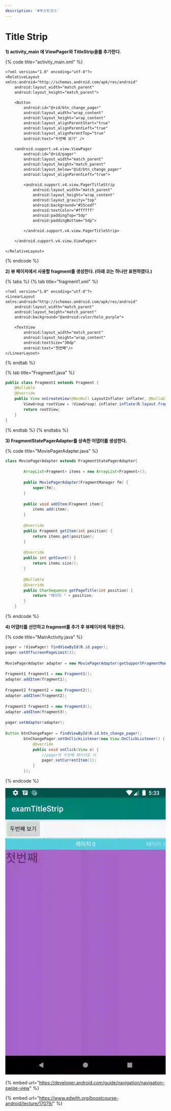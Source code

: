 ```yaml
---
description: '#부스트코스'
---
```


# Title Strip

**1\) activity\_main 에 ViewPager와 TitleStrip을를 추가한다.** 

{% code title="activity\_main.xml" %}
```markup
<?xml version="1.0" encoding="utf-8"?>
<RelativeLayout xmlns:android="http://schemas.android.com/apk/res/android"
    android:layout_width="match_parent"
    android:layout_height="match_parent">

    <Button
        android:id="@+id/btn_change_pager"
        android:layout_width="wrap_content"
        android:layout_height="wrap_content"
        android:layout_alignParentStart="true"
        android:layout_alignParentLeft="true"
        android:layout_alignParentTop="true"
        android:text="두번째 보기" />

    <android.support.v4.view.ViewPager
        android:id="@+id/pager"
        android:layout_width="match_parent"
        android:layout_height="match_parent"
        android:layout_below="@id/btn_change_pager"
        android:layout_alignParentLeft="true">

        <android.support.v4.view.PagerTitleStrip
            android:layout_width="match_parent"
            android:layout_height="wrap_content"
            android:layout_gravity="top"
            android:background="#55cedf"
            android:textColor="#ffffff"
            android:paddingTop="5dp"
            android:paddingBottom="5dp">

        </android.support.v4.view.PagerTitleStrip>

    </android.support.v4.view.ViewPager>

</RelativeLayout>
```
{% endcode %}

**2\) 뷰 페이저에서 사용할 fragment를 생성한다. \(아래 코는 하나만 표현하였다.\)** 

{% tabs %}
{% tab title="fragment1.xml" %}
```markup
<?xml version="1.0" encoding="utf-8"?>
<LinearLayout xmlns:android="http://schemas.android.com/apk/res/android"
    android:layout_width="match_parent"
    android:layout_height="match_parent"
    android:background="@android:color/holo_purple">

    <TextView
        android:layout_width="match_parent"
        android:layout_height="wrap_content"
        android:textSize="30dp"
        android:text="첫번째"/>
</LinearLayout>
```
{% endtab %}

{% tab title="Fragment1.java" %}
```java
public class Fragment1 extends Fragment {
    @Nullable
    @Override
    public View onCreateView(@NonNull LayoutInflater inflater, @Nullable ViewGroup container, @Nullable Bundle savedInstanceState) {
        ViewGroup rootView = (ViewGroup) inflater.inflate(R.layout.fragment1,container,false);
        return rootView;
    }
}
```
{% endtab %}
{% endtabs %}

**3\) FragmentStatePagerAdapter를 상속한 어댑터를 생성한다.**  

{% code title="MoviePagerAdapter.java" %}
```java
class MoviePagerAdapter extends FragmentStatePagerAdapter{

        ArrayList<Fragment> items = new ArrayList<Fragment>();

        public MoviePagerAdapter(FragmentManager fm) {
            super(fm);
        }

        public void addItem(Fragment item){
            items.add(item);
        }

        @Override
        public Fragment getItem(int position) {
            return items.get(position);
        }

        @Override
        public int getCount() {
            return items.size();
        }
        
        @Nullable
        @Override
        public CharSequence getPageTitle(int position) {
            return "페이지 " + position;
        }
    }
```
{% endcode %}

**4\) 어댑터를 선언하고 fragment를 추가 후 뷰페이저에 적용한다.**  

{% code title="MainActivity.java" %}
```java
pager = (ViewPager) findViewById(R.id.pager);
pager.setOffscreenPageLimit(3);

MoviePagerAdapter adapter = new MoviePagerAdapter(getSupportFragmentManager());

Fragment1 fragment1 = new Fragment1();
adapter.addItem(fragment1);

Fragment2 fragment2 = new Fragment2();
adapter.addItem(fragment2);

Fragment3 fragment3 = new Fragment3();
adapter.addItem(fragment3);

pager.setAdapter(adapter);

Button btnChangePager = findViewById(R.id.btn_change_pager);
        btnChangePager.setOnClickListener(new View.OnClickListener() {
            @Override
            public void onClick(View v) {
                //pager의 두번째 페이지로 이
                pager.setCurrentItem(1);
            }
        });

```
{% endcode %}



![](../.gitbook/assets/viewpager_titlestrip.gif)



{% embed url="https://developer.android.com/guide/navigation/navigation-swipe-view" %}

{% embed url="https://www.edwith.org/boostcourse-android/lecture/17079/" %}



